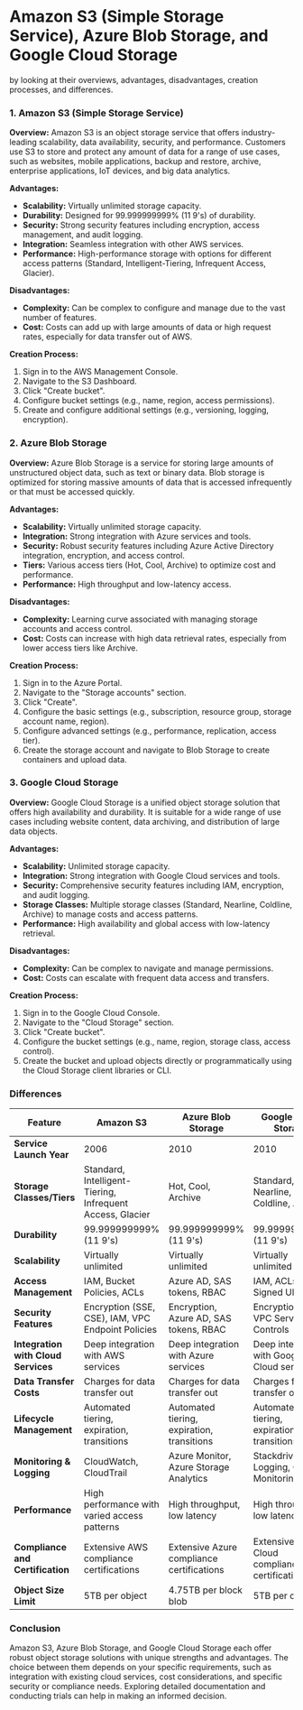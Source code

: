 <h1>Amazon S3 (Simple Storage Service), Azure Blob Storage, and Google Cloud Storage </h1>

by looking at their overviews, advantages, disadvantages, creation processes, and differences.

### 1. Amazon S3 (Simple Storage Service)

**Overview:**
Amazon S3 is an object storage service that offers industry-leading scalability, data availability, security, and performance. Customers use S3 to store and protect any amount of data for a range of use cases, such as websites, mobile applications, backup and restore, archive, enterprise applications, IoT devices, and big data analytics.

**Advantages:**
- **Scalability:** Virtually unlimited storage capacity.
- **Durability:** Designed for 99.999999999% (11 9's) of durability.
- **Security:** Strong security features including encryption, access management, and audit logging.
- **Integration:** Seamless integration with other AWS services.
- **Performance:** High-performance storage with options for different access patterns (Standard, Intelligent-Tiering, Infrequent Access, Glacier).

**Disadvantages:**
- **Complexity:** Can be complex to configure and manage due to the vast number of features.
- **Cost:** Costs can add up with large amounts of data or high request rates, especially for data transfer out of AWS.

**Creation Process:**
1. Sign in to the AWS Management Console.
2. Navigate to the S3 Dashboard.
3. Click "Create bucket".
4. Configure bucket settings (e.g., name, region, access permissions).
5. Create and configure additional settings (e.g., versioning, logging, encryption).

### 2. Azure Blob Storage

**Overview:**
Azure Blob Storage is a service for storing large amounts of unstructured object data, such as text or binary data. Blob storage is optimized for storing massive amounts of data that is accessed infrequently or that must be accessed quickly.

**Advantages:**
- **Scalability:** Virtually unlimited storage capacity.
- **Integration:** Strong integration with Azure services and tools.
- **Security:** Robust security features including Azure Active Directory integration, encryption, and access control.
- **Tiers:** Various access tiers (Hot, Cool, Archive) to optimize cost and performance.
- **Performance:** High throughput and low-latency access.

**Disadvantages:**
- **Complexity:** Learning curve associated with managing storage accounts and access control.
- **Cost:** Costs can increase with high data retrieval rates, especially from lower access tiers like Archive.

**Creation Process:**
1. Sign in to the Azure Portal.
2. Navigate to the "Storage accounts" section.
3. Click "Create".
4. Configure the basic settings (e.g., subscription, resource group, storage account name, region).
5. Configure advanced settings (e.g., performance, replication, access tier).
6. Create the storage account and navigate to Blob Storage to create containers and upload data.

### 3. Google Cloud Storage

**Overview:**
Google Cloud Storage is a unified object storage solution that offers high availability and durability. It is suitable for a wide range of use cases including website content, data archiving, and distribution of large data objects.

**Advantages:**
- **Scalability:** Unlimited storage capacity.
- **Integration:** Strong integration with Google Cloud services and tools.
- **Security:** Comprehensive security features including IAM, encryption, and audit logging.
- **Storage Classes:** Multiple storage classes (Standard, Nearline, Coldline, Archive) to manage costs and access patterns.
- **Performance:** High availability and global access with low-latency retrieval.

**Disadvantages:**
- **Complexity:** Can be complex to navigate and manage permissions.
- **Cost:** Costs can escalate with frequent data access and transfers.

**Creation Process:**
1. Sign in to the Google Cloud Console.
2. Navigate to the "Cloud Storage" section.
3. Click "Create bucket".
4. Configure the bucket settings (e.g., name, region, storage class, access control).
5. Create the bucket and upload objects directly or programmatically using the Cloud Storage client libraries or CLI.

### Differences

| Feature                       | **Amazon S3**                                 | **Azure Blob Storage**                            | **Google Cloud Storage**                          |
|-------------------------------|-----------------------------------------------|--------------------------------------------------|--------------------------------------------------|
| **Service Launch Year**       | 2006                                          | 2010                                             | 2010                                             |
| **Storage Classes/Tiers**     | Standard, Intelligent-Tiering, Infrequent Access, Glacier | Hot, Cool, Archive                                | Standard, Nearline, Coldline, Archive            |
| **Durability**                | 99.999999999% (11 9's)                        | 99.999999999% (11 9's)                           | 99.999999999% (11 9's)                           |
| **Scalability**               | Virtually unlimited                           | Virtually unlimited                              | Virtually unlimited                              |
| **Access Management**         | IAM, Bucket Policies, ACLs                    | Azure AD, SAS tokens, RBAC                       | IAM, ACLs, Signed URLs                           |
| **Security Features**         | Encryption (SSE, CSE), IAM, VPC Endpoint Policies | Encryption, Azure AD, SAS tokens, RBAC           | Encryption, IAM, VPC Service Controls            |
| **Integration with Cloud Services** | Deep integration with AWS services         | Deep integration with Azure services             | Deep integration with Google Cloud services      |
| **Data Transfer Costs**       | Charges for data transfer out                 | Charges for data transfer out                    | Charges for data transfer out                    |
| **Lifecycle Management**      | Automated tiering, expiration, transitions    | Automated tiering, expiration, transitions       | Automated tiering, expiration, transitions       |
| **Monitoring & Logging**      | CloudWatch, CloudTrail                        | Azure Monitor, Azure Storage Analytics           | Stackdriver Logging, Cloud Monitoring            |
| **Performance**               | High performance with varied access patterns  | High throughput, low latency                     | High throughput, low latency                     |
| **Compliance and Certification** | Extensive AWS compliance certifications      | Extensive Azure compliance certifications        | Extensive Google Cloud compliance certifications |
| **Object Size Limit**         | 5TB per object                                | 4.75TB per block blob                            | 5TB per object                                   |

### Conclusion

Amazon S3, Azure Blob Storage, and Google Cloud Storage each offer robust object storage solutions with unique strengths and advantages.
The choice between them depends on your specific requirements, such as integration with existing cloud services, cost considerations, and specific security or compliance needs. 
Exploring detailed documentation and conducting trials can help in making an informed decision.
